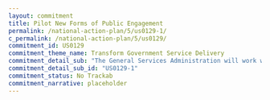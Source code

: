 ```yaml
---
layout: commitment
title: Pilot New Forms of Public Engagement
permalink: /national-action-plan/5/us0129-1/
c_permalink: /national-action-plan/5/us0129/
commitment_id: US0129
commitment_theme_name: Transform Government Service Delivery
commitment_detail_sub: "The General Services Administration will work with civil society and experts in scenario planning and speculative fiction to develop a challenge and prize competition that will engage diverse and inclusive public participation to better define and imagine emerging challenges, opportunities, and possibilities for our shared future."
commitment_detail_sub_id: "US0129-1"
commitment_status: No Trackab
commitment_narrative: placeholder
---
```


